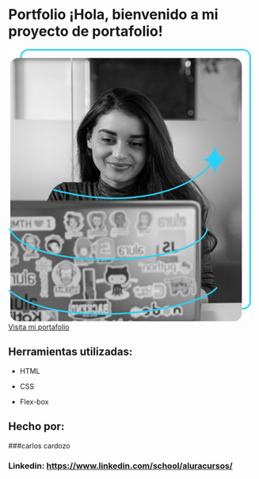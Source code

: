 # Portfolio ¡Hola, bienvenido a mi proyecto de portafolio!

![Mi imagen](https://github.com/ccHope92/portafolio/blob/main/Imagem.png)
[Visita mi portafolio](https://portafolio-one-tau-12.vercel.app/index.html)

## Herramientas utilizadas:

* HTML

* CSS

* Flex-box

## Hecho por:

###carlos cardozo

### Linkedin: https://www.linkedin.com/school/aluracursos/

